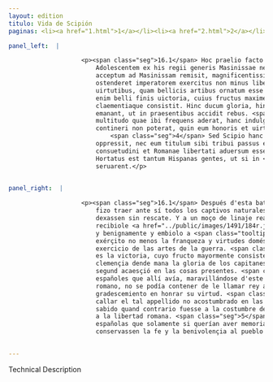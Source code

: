 ```yaml
---
layout: edition
titulo: Vida de Scipión
paginas: <li><a href="1.html">1</a></li><li><a href="2.html">2</a></li><li><a href="3.html">3</a></li><li><a href="4.html">4</a></li><li><a href="5.html">5</a></li><li><a href="6.html">6</a></li><li><a href="7.html">7</a></li><li><a href="8.html">8</a></li><li><a href="9.html">9</a></li><li><a href="10.html">10</a></li><li><a href="11.html">11</a></li><li><a href="12.html">12</a></li><li><a href="13.html">13</a></li><li><a href="14.html">14</a></li><li><a href="15.html">15</a></li><li><a href="16.html">16</a></li><li><a href="17.html">17</a></li><li><a href="18.html">18</a></li><li><a href="19.html">19</a></li><li><a href="20.html">20</a></li><li><a href="21.html">21</a></li><li><a href="22.html">22</a></li><li><a href="23.html">23</a></li><li><a href="24.html">24</a></li><li><a href="25.html">25</a></li><li><a href="26.html">26</a></li><li><a href="27.html">27</a></li><li><a href="28.html">28</a></li><li><a href="29.html">29</a></li><li><a href="30.html">30</a></li><li><a href="31.html">31</a></li><li><a href="32.html">32</a></li><li><a href="33.html">33</a></li><li><a href="34.html">34</a></li><li><a href="35.html">35</a></li><li><a href="36.html">36</a></li><li><a href="37.html">37</a></li><li><a href="38.html">38</a></li><li><a href="39.html">39</a></li><li><a href="40.html">40</a></li><li><a href="41.html">41</a></li><li><a href="42.html">42</a></li><li><a href="43.html">43</a></li><li><a href="44.html">44</a></li><li><a href="45.html">45</a></li><li><a href="46.html">46</a></li><li><a href="47.html">47</a></li><li><a href="48.html">48</a></li><li><a href="49.html">49</a></li><li><a href="50.html">50</a></li><li><a href="51.html">51</a></li><li><a href="52.html">52</a></li><li><a href="53.html">53</a></li><li><a href="54.html">54</a></li><li><a href="55.html">55</a></li><li><a href="56.html">56</a></li><li><a href="57.html">57</a></li><li><a href="58.html">58</a></li><li><a href="59.html">59</a></li><li><a href="60.html">60</a></li><li><a href="61.html">61</a></li><li><a href="62.html">62</a></li><li><a href="63.html">63</a></li><li><a href="64.html">64</a></li><li><a href="65.html">65</a></li><li><a href="66.html">66</a></li><li><a href="67.html">67</a></li><li><a href="68.html">68</a></li><li><a href="69.html">69</a></li><li><a href="70.html">70</a></li><li><a href="71.html">71</a></li><li><a href="72.html">72</a></li><li><a href="73.html">73</a></li><li><a href="74.html">74</a></li>

panel_left:  |

                    <p><span class="seg">16.1</span> Hoc praelio facto Scipio consuetudine sua <span class="tooltip">omnis<span class="tooltiptext">omnes <span class="siglas">s</span> </span></span> captiuos Hispani generis ad se uocari et sine precio dimitti iussit.
                        Adolescentem ex his regii generis Masinissae nepotem comiter benigneque
                        acceptum ad Masinissam remisit, magnificentissima quoque adiecit dona, ut
                        ostenderet imperatorem exercitus non minus liberalitate et domesticis
                        uirtutibus, quam bellicis artibus ornatum esse oportere. <span class="seg">2</span> Est
                        enim belli finis uictoria, cuius fructus maxime in liberalitate
                        claementiaque consistit. Hinc ducum gloria, hinc imperatoriae laudes
                        emanant, ut in praesentibus accidit rebus. <span class="seg">3</span> Nam Hispanorum
                        multitudo quae ibi frequens aderat, hanc indulgentiam Romani ducis admirata
                        contineri non poterat, quin eum honoris et uirtutis gratia appellaret regem.
                            <span class="seg">4</span> Sed Scipio hanc uocem Romanis auribus insuetam subito
                        oppressit, nec eum titulum sibi tribui passus est, quem optimorum ciuium
                        consuetudini et Romanae libertati aduersum esse sciebat. <span class="seg">5</span>
                        Hortatus est tantum Hispanas gentes, ut si in <span class="tooltip">referenda<span class="tooltiptext">ferenda <span class="siglas">U</span> </span></span> gratia memores esse uellent, fidem in populum Romanum <a href="../public/images/1478/122v.jpg" target="new"><img class="facs" src="../public/images/1491/1491.jpg"/></a>[122v] beniuolentiamque
                        seruarent.</p>
                

panel_right:  |

                    <p><span class="seg">16.1</span> Después d'esta batalla, Scipión, segund tenía en costumbre,
                        fizo traer ante sí todos los captivos naturales de España y mandó que los
                        dexassen sin rescate. Y a un moço de linaje real, sobrino de Maxinissa,
                        recibiole <a href="../public/images/1491/184r.jpg" target="new"><img class="facs" src="../public/images/1491/1491.jpg"/></a>[184r,a] amigable
                        y benignamente y embiolo a <span class="tooltip">Maxinissa<span class="tooltiptext">Maximissa  </span></span> con muy magníficas dádivas, por mostrar ser convenible al capitán de
                        exérçito no menos la franqueza y virtudes domésticas que el honroso
                        exercicio de las artes de la guerra. <span class="seg">2</span> Porque el fin de la guerra
                        es la victoria, cuyo fructo mayormente consiste en la liberalidad y
                        clemençia dende mana la gloria de los capitanes y los loores imperatorios,
                        segund acaesçió en las cosas presentes. <span class="seg">3</span> Ca grand muchedumbre de
                        españoles que allí avía, maravillándose d'este dulçe perdón del capitán
                        romano, no se podía contener de le llamar rey a causa de mostrar
                        gradescemiento en honrar su virtud. <span class="seg">4</span> Mas Scipión luego fizo
                        callar el tal appellido no acostumbrado en las orejas de <span class="tooltip">los<span class="tooltiptext">las  </span></span> romanos y no consentió que tal título se le atribuyesse, pues tenía
                        sabido quand contrario fuesse a la costumbre de los muy buenos çibdadanos y
                        a la libertad romana. <span class="seg">5</span> Assí que él exhortó a las gentes
                        españolas que solamente si querían aver memoria de referir graçias,
                        conservassen la fe y la benivolençia al pueblo romano. </p>
                

---
```


Technical Description 